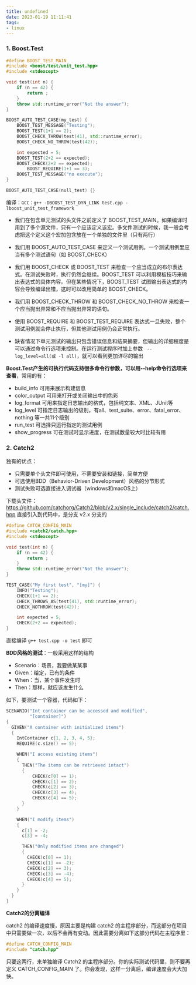 ```yaml
---
title: undefined
date: 2023-01-19 11:11:41
tags:
- linux
---
```


### 1. Boost.Test

```c++
#define BOOST_TEST_MAIN
#include <boost/test/unit_test.hpp>
#include <stdexcept>

void test(int n) {
    if (n == 42) {
        return ;
    }
    throw std::runtime_error("Not the answer");
}

BOOST_AUTO_TEST_CASE(my_test) {
    BOOST_TEST_MESSAGE("Testing");
    BOOST_TEST(1+1 == 2);
    BOOST_CHECK_THROW(test(41), std::runtime_error);
    BOOST_CHECK_NO_THROW(test(42));

    int expected = 5;
    BOOST_TEST(2+2 == expected);
    BOOST_CHECK(2+2 == expected);
		BOOST_REQUIRE(1+1 == 3);
    BOOST_TEST_MESSAGE("no execute");
}

BOOST_AUTO_TEST_CASE(null_test) {}
```

编译：` GCC：g++ -DBOOST_TEST_DYN_LINK test.cpp -lboost_unit_test_framework `

- 我们在包含单元测试的头文件之前定义了 BOOST_TEST_MAIN。如果编译时用到了多个源文件，只有一个应该定义该宏。多文件测试的时候，我一般会考虑把这个定义这个宏加包含放在一个单独的文件里（只有两行）
- 我们用 BOOST_AUTO_TEST_CASE 来定义一个测试用例。一个测试用例里应当有多个测试语句（如 BOOST_CHECK）
- 我们用 BOOST_CHECK 或 BOOST_TEST 来检查一个应当成立的布尔表达式。在测试失败时，执行仍然会继续。BOOST_TEST 可以利用模板技巧来输出表达式的具体内容。但在某些情况下，BOOST_TEST 试图输出表达式的内容会导致编译出错，这时可以改用简单的 BOOST_CHECK。
- 我们用 BOOST_CHECK_THROW 和 BOOST_CHECK_NO_THROW 来检查一个应当抛出异常和不应当抛出异常的语句。

- 使用 BOOST_REQUIRE 和 BOOST_TEST_REQUIRE 表达式一旦失败，整个测试用例就会停止执行，但其他测试用例仍会正常执行。
- 缺省情况下单元测试的输出只包含错误信息和结果摘要，但输出的详细程度是可以通过命令行选项来控制。在运行测试程序时加上参数 ` --log_level=all(或 -l all)`，就可以看到更加详尽的输出

**Boost.Test产生的可执行代码支持很多命令行参数，可以用--help命令行选项来查看**，常用的有：

- build_info 可用来展示构建信息
- color_output 可用来打开或关闭输出中的色彩
- log_format 可用来指定日志输出的格式，包括纯文本、XML、JUnit等
- log_level 可指定日志输出的级别，有all、test_suite、error、fatal_error、nothing 等一共11个级别
- run_test 可选择只运行指定的测试用例
- show_progress 可在测试时显示进度，在测试数量较大时比较有用

### 2. Catch2

独有的优点：

- 只需要单个头文件即可使用，不需要安装和链接，简单方便
- 可选使用BDD（Behavior-Driven Development）风格的分节形式
- 测试失败可选直接进入调试器（windows和macOS上）

下载头文件：https://github.com/catchorg/Catch2/blob/v2.x/single_include/catch2/catch.hpp 直接引入到代码中，是分支 v2.x 分支的

```c++
#define CATCH_CONFIG_MAIN
#include <catch2/catch.hpp>
#include <stdexcept>

void test(int n) {
    if (n == 42) {
        return ;
    }
    throw std::runtime_error("Not the answer");
}

TEST_CASE("My first test", "[my]") {
    INFO("Testing");
    CHECK(1+1 == 2);
    CHECK_THROWS_AS(test(41), std::runtime_error);
    CHECK_NOTHROW(test(42));

    int expected = 5;
    CHECK(2+2 == expected);
}
```

直接编译 `g++ test.cpp -o test` 即可

**BDD风格的测试**：一般采用这样的结构

- Scenario：场景，我要做某某事
- Given：给定，已有的条件
- When：当，某个事件发生时
- Then：那样，就应该发生什么

如下，要测试一个容器，代码如下：

```c++
SCENARIO("Int container can be accessed and modified",
         "[container]")
{
  GIVEN("A container with initialized items")
  {
    IntContainer c{1, 2, 3, 4, 5};
    REQUIRE(c.size() == 5);

    WHEN("I access existing items")
    {
      THEN("The items can be retrieved intact")
      {
          CHECK(c[0] == 1);
          CHECK(c[1] == 2);
          CHECK(c[2] == 3);
          CHECK(c[3] == 4);
          CHECK(c[4] == 5);
      }
    }

    WHEN("I modify items")
    {
      c[1] = -2;
      c[3] = -4;

      THEN("Only modified items are changed")
      {
        CHECK(c[0] == 1);
        CHECK(c[1] == -2);
        CHECK(c[2] == 3);
        CHECK(c[3] == -4);
        CHECK(c[4] == 5);
      }
    }
  }
}
```

**Catch2的分离编译**

catch2 的编译速度慢，原因主要是构建 catch2 的主程序部分，而这部分在项目中只需要做一次，以后不会再有变动。因此需要分离如下这部分代码在主程序里：

```c++
#define CATCH_CONFIG_MAIN
#include "catch.hpp"
```

只要这两行，来单独编译 Catch2 的主程序部分。你的实际测试代码里，则不要再定义 CATCH_CONFIG_MAIN 了。你会发现，这样一分离后，编译速度会大大加快。

